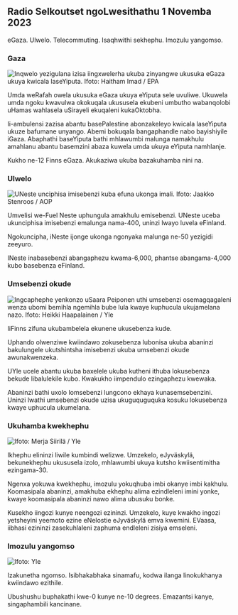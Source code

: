 ## Radio Selkoutset ngoLwesithathu 1 Novemba 2023

eGaza. Ulwelo. Telecommuting. Isaqhwithi sekhephu. Imozulu yangomso.

### Gaza

![Inqwelo yezigulana izisa iingxwelerha ukuba zinyangwe ukusuka eGaza ukuya kwicala laseYiputa. Ifoto: Haitham Imad / EPA](https://images.cdn.yle.fi/image/upload/c_crop,h_2821,w_5016,x_0,y_744/ar_1.777777777777777,c_fill,g_faces,h_1/15,wp_65.q_auto:eco/f_auto/fl_lossy/v1698852282/39-1194530654258b7aaf7a)

Umda weRafah owela ukusuka eGaza ukuya eYiputa sele uvuliwe. Ukuwela umda ngoku kwavulwa okokuqala ukususela ekubeni umbutho wabanqolobi uHamas wahlasela uSirayeli ekuqaleni kukaOktobha.

Ii-ambulensi zazisa abantu basePalestine abonzakeleyo kwicala laseYiputa ukuze bafumane unyango. Abemi bokuqala bangaphandle nabo bayishiyile iGaza. Abaphathi baseYiputa bathi mhlawumbi malunga namakhulu amahlanu abantu basemzini abaza kuwela umda ukuya eYiputa namhlanje.

Kukho ne-12 Finns eGaza. Akukaziwa ukuba bazakuhamba nini na.

### Ulwelo

![UNeste unciphisa imisebenzi kuba efuna ukonga imali. Ifoto: Jaakko Stenroos / AOP](https://images.cdn.yle.fi/image/upload/c_crop,h_2611,w_4643,x_0,y_483/ar_1.777777777777777,c_fill,g_faces/0_670,wp_1.q_auto:eco/f_auto/fl_lossy/v1698838481/39-1191437653a0928a0b5b)

Umvelisi we-Fuel Neste uphungula amakhulu emisebenzi. UNeste uceba ukunciphisa imisebenzi emalunga nama-400, uninzi lwayo luvela eFinland.

Ngokuncipha, iNeste ijonge ukonga ngonyaka malunga ne-50 yezigidi zeeyuro.

INeste inabasebenzi abangaphezu kwama-6,000, phantse abangama-4,000 kubo basebenza eFinland.

### Umsebenzi okude

![Ingcaphephe yenkonzo uSaara Peiponen uthi umsebenzi osemagqagaleni wenza ubomi bemihla ngemihla bube lula kwaye kuphucula ukujamelana nazo. Ifoto: Heikki Haapalainen / Yle](https://images.cdn.yle.fi/image/upload/c_crop,h_2988,w_5312,x_16,y_569/ar_1.7777777777777777,c_fill,g_p_1_faces,g_1/01q_auto:eco/f_auto/fl_lossy/v1698754242/39-11936826540ed9ea44a0)

IiFinns zifuna ukubambelela ekunene ukusebenza kude.

Uphando olwenziwe kwiindawo zokusebenza lubonisa ukuba abaninzi bakulungele ukutshintsha imisebenzi ukuba umsebenzi okude awunakwenzeka.

UYle ucele abantu ukuba baxelele ukuba kutheni ithuba lokusebenza bekude libalulekile kubo. Kwakukho iimpendulo ezingaphezu kwewaka.

Abaninzi bathi uxolo lomsebenzi lungcono ekhaya kunasemsebenzini. Uninzi lwathi umsebenzi okude uzisa ukuguquguquka kosuku lokusebenza kwaye uphucula ukumelana.

### Ukuhamba kwekhephu

![ Ifoto: Merja Siirilä / Yle](https://images.cdn.yle.fi/image/upload/c_crop,h_2265,w_4028,x_0,y_378/ar_1.7777777777777777,c_fill,g_67_10,whd/5.0/q_auto:eco/f_auto/fl_lossy/v1698853993/39-119441665423d86dff6c)

Ikhephu elininzi liwile kumbindi welizwe. Umzekelo, eJyväskylä, bekunekhephu ukususela izolo, mhlawumbi ukuya kutsho kwiisentimitha ezingama-30.

Ngenxa yokuwa kwekhephu, imozulu yokuqhuba imbi okanye imbi kakhulu. Koomasipala abaninzi, amakhuba ekhephu alima ezindleleni imini yonke, kwaye koomasipala abaninzi nawo alima ubusuku bonke.

Kusekho iingozi kunye neengozi ezininzi. Umzekelo, kuye kwakho ingozi yetsheyini yeemoto ezine eNelostie eJyväskylä emva kwemini. EVaasa, iibhasi ezininzi zasekuhlaleni zaphuma endleleni zisiya emseleni.

### Imozulu yangomso

![ Ifoto: Yle](https://images.cdn.yle.fi/image/upload/c_crop,h_1080,w_1919,x_0,y_0/ar_1.7777777777777777,c_fill,g_faces,h_675/0_pq2uto.:eco/f_auto/fl_lossy/v1698848166/39-119453865425d62868a1)

Izakunetha ngomso. Isibhakabhaka sinamafu, kodwa ilanga linokukhanya kwiindawo ezithile.

Ubushushu buphakathi kwe-0 kunye ne-10 degrees. Emazantsi kanye, singaphambili kancinane.